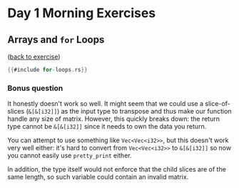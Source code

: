 # Day 1 Morning Exercises

## Arrays and `for` Loops

([back to exercise](for-loops.md))

```rust
{{#include for-loops.rs}}
```
### Bonus question

It honestly doesn't work so well. It might seem that we could use a slice-of-slices (`&[&[i32]]`) as the input type to transpose and thus make our function handle any size of matrix. However, this quickly breaks down: the return type cannot be `&[&[i32]]` since it needs to own the data you return.

You can attempt to use something like `Vec<Vec<i32>>`, but this doesn't work very well either: it's hard to convert from `Vec<Vec<i32>>` to `&[&[i32]]` so now you cannot easily use `pretty_print` either.

In addition, the type itself would not enforce that the child slices are of the same length, so such variable could contain an invalid matrix.
